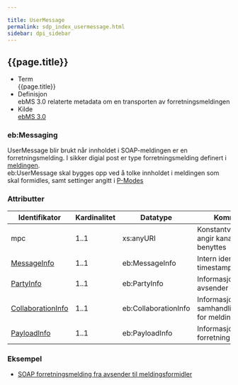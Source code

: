 ```yaml
---

title: UserMessage  
permalink: sdp_index_usermessage.html
sidebar: dpi_sidebar
---
```


## {{page.title}}

  - Term  
    {{page.title}}
  - Definisjon  
    ebMS 3.0 relaterte metadata om en transporten av
    forretningsmeldingen
  - Kilde  
    [ebMS 3.0](http://docs.oasis-open.org/ebxml-msg/ebms/v3.0/core/os/ebms_core-3.0-spec-os.html)

### eb:Messaging

UserMessage blir brukt når innholdet i SOAP-meldingen er en
forretningsmelding. I sikker digial post er type forretningsmelding
definert i [meldingen](../../meldinger/index.md).  
eb:UserMessage skal bygges opp ved å tolke innholdet i meldingen som
skal formidles, samt settinger angitt i
[P-Modes](../Meldingsutveksling/index.md)

### Attributter

| Identifikator | Kardinalitet | Datatype | Kommentar |
| --- | --- | --- | --- |
| mpc | 1..1 | xs:anyURI | Konstantverdi som angir kanal som skal benyttes |
| [MessageInfo](MessageInfo.md) | 1..1 | eb:MessageInfo | Intern identifikator og timestamp |
| [PartyInfo](PartyInfo.md) | 1..1 | eb:PartyInfo | Informasjon om avsender og mottaker |
| [CollaborationInfo](CollaborationInfo.md) | 1..1 | eb:CollaborationInfo | Informasjon om avtalt samhandlingsmønster for meldingen |
| [PayloadInfo](PayloadInfo.md) | 1..1 | eb:PayloadInfo | Informasjon om selve forretningsmeldingen |

### Eksempel

  - [SOAP forretningsmelding fra avsender til
    meldingsformidler](/resources/begrep/sikkerDigitalPost/eksempler/soap/1_request_forretningsmelding_fra_postavsender_til_meldingsformidler.xml)
